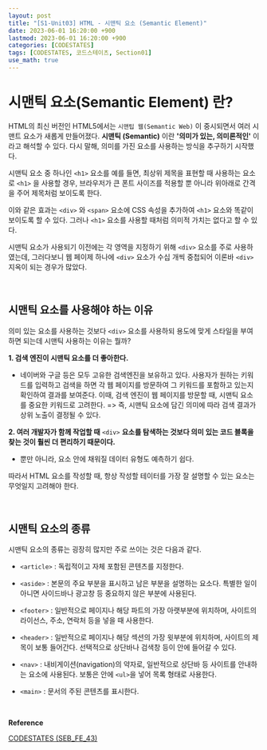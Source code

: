 ```yaml
---
layout: post
title: "[S1-Unit03] HTML - 시맨틱 요소 (Semantic Element)"
date: 2023-06-01 16:20:00 +900
lastmod: 2023-06-01 16:20:00 +900
categories: [CODESTATES]
tags: [CODESTATES, 코드스테이츠, Section01]
use_math: true
---
```


# 시맨틱 요소(Semantic Element) 란?
HTML의 최신 버전인 HTML5에서는 `시맨팁 웹(Semantic Web)` 이 중시되면서 여러 시맨트 요소가 새롭게 만들어졌다. **시맨틱 (Semantic)** 이란 **'의미가 있는, 의미론적인'** 이라고 해석할 수 있다. 다시 말해, 의미를 가진 요소를 사용하는 방식을 추구하기 시작했다. 

시맨틱 요소 중 하나인 `<h1>` 요소를 예를 들면, 최상위 제목을 표현할 때 사용하는 요소로 `<h1>` 을 사용할 경우, 브라우저가 큰 폰트 사이즈를 적용할 뿐 아니라 위아래로 간격을 주어 제목처럼 보이도록 한다.

이와 같은 효과는 `<div>` 와 `<span>` 요소에 CSS 속성을 추가하여 `<h1>` 요소와 똑같이 보이도록 할 수 있다. 그러나 `<h1>` 요소를 사용할 때처럼 의미적 가치는 없다고 할 수 있다.

시맨틱 요소가 사용되기 이전에는 각 영역을 지정하기 위해 `<div>` 요소를 주로 사용하였는데, 그러다보니 웹 페이제 하나에 `<div>` 요소가 수십 개씩 중첩되어 이론바 `<div>` 지옥이 되는 경우가 많았다.

<br>

## 시맨틱 요소를 사용해야 하는 이유
의미 있는 요소를 사용하는 것보다 `<div>` 요소를 사용하되 용도에 맞게 스타일을 부여하면 되는데 시맨틱 사용하는 이유는 뭘까?

**1. 검색 엔진이 시맨틱 요소를 더 좋아한다.**
- 네이버와 구글 등은 모두 고유한 검색엔진을 보유하고 있다. 사용자가 원하는 키워드를 입력하고 검색을 하면 각 웹 페이지를 방문하여 그 키워드를 포함하고 있는지 확인하여 결과를 보여준다. 이때, 검색 엔진이 웹 페이지를 방문할 때, 시맨틱 요소를 중요한 키워드로 고려한다.
=> 즉, 시맨틱 요소에 담긴 의미에 따라 검색 결과가 상위 노출이 결정될 수 있다.

**2. 여러 개발자가 함께 작업할 때** `<div>` **요소를 탐색하는 것보다 의미 있는 코드 블록을 찾는 것이 훨씬 더 편리하기 때문이다.**
- 뿐만 아니라, 요소 안에 채워질 데이터 유형도 예측하기 쉽다.

따라서 HTML 요소를 작성할 때, 항상 작성할 테이터를 가장 잘 설명할 수 있는 요소는 무엇일지 고려해야 한다.

<br>

## 시맨틱 요소의 종류

시맨틱 요소의 종류는 굉장히 많지만 주로 쓰이는 것은 다음과 같다.
- `<article>` : 독립적이고 자체 포함된 콘텐츠를 지정한다.

- `<aside>` : 본문의 주요 부분을 표시하고 남은 부분을 설명하는 요소다. 특별한 일이 아니면 사이드바나 광고창 등 중요하지 않은 부분에 사용된다.

- `<footer>` : 일반적으로 페이지나 해당 파트의 가장 아랫부분에 위치하며, 사이트의 라이선스, 주소, 연락처 등을 넣을 때 사용한다.

- `<header>` : 일반적으로 페이지나 해당 섹션의 가장 윗부분에 위치하며, 사이트의 제목이 보통 들어간다. 선택적으로 상단바나 검색창 등이 안에 들어갈 수 있다.

- `<nav>` : 내비게이션(navigation)의 약자로, 일반적으로 상단바 등 사이트를 안내하는 요소에 사용된다. 보통은 안에 `<ul>`을 넣어 목록 형태로 사용한다.

- `<main>` : 문서의 주된 콘텐츠를 표시한다.

<br>

**Reference**

[CODESTATES (SEB_FE_43)](https://www.codestates.com/)